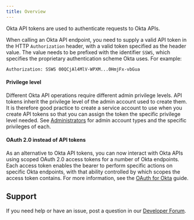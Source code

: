 ```yaml
---
title: Overview
---
```

Okta API tokens are used to authenticate requests to Okta APIs.

When calling an Okta API endpoint, you need to supply a valid API token in the HTTP `Authorization` header, with a valid token specified as the header value. The value needs to be prefixed with the identifier `SSWS`, which specifies the proprietary authentication scheme Okta uses. For example:

```HTTP
Authorization: SSWS 00QCjAl4MlV-WPXM...0HmjFx-vbGua
```

#### Privilege level

Different Okta API operations require different admin privilege levels. API tokens inherit the privilege level of the admin account used to create them. It is therefore good practice to create a service account to use when you create API tokens so that you can assign the token the specific privilege level needed. See [Administrators](https://help.okta.com/en/prod/okta_help_CSH.htm#ext_Security_Administrators) for admin account types and the specific privileges of each.

#### OAuth 2.0 instead of API tokens

As an alternative to Okta API tokens, you can now interact with Okta APIs using scoped OAuth 2.0 access tokens for a number of Okta endpoints. Each access token enables the bearer to perform specific actions on specific Okta endpoints, with that ability controlled by which scopes the access token contains. For more information, see the [OAuth for Okta](/docs/guides/implement-oauth-for-okta/) guide.

## Support

If you need help or have an issue, post a question in our [Developer Forum](https://devforum.okta.com).

<NextSectionLink/>
